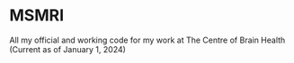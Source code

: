 # MSMRI
All my official and working code for my work at The Centre of Brain Health (Current as of January 1, 2024)
